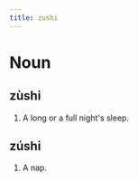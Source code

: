 ```yaml
---
title: zushi
---
```


Noun
================================

zùshi
----------------

1. A long or a full night's sleep.

zúshi
----------------

1. A nap.
